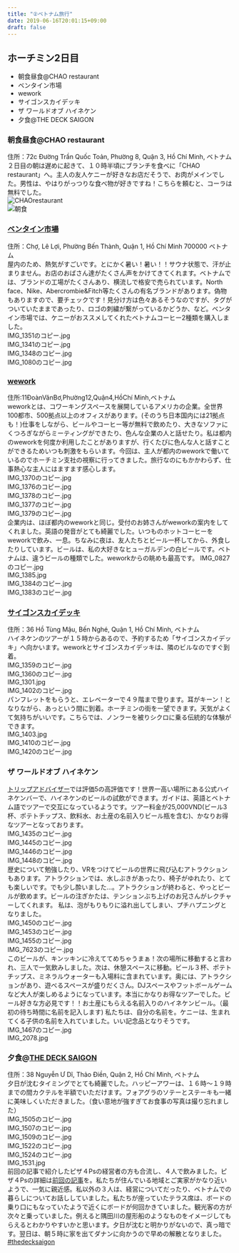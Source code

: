 ```yaml
---
title: "②ベトナム旅行"
date: 2019-06-16T20:01:15+09:00
draft: false
---
```


 
## ホーチミン2日目   
- 朝食昼食@CHAO restaurant   
- ベンタイン市場
- wework
- サイゴンスカイデッキ
- ザ ワールドオブ ハイネケン
- 夕食@THE DECK SAIGON    
### 朝食昼食@CHAO restaurant  
住所：72c Đường Trần Quốc Toản, Phường 8, Quận 3, Hồ Chí Minh, ベトナム   
２日目の朝は遅めに起きて、１０時半頃にブランチを食べに「CHAO restaurant」へ。主人の友人ケニーが好きなお店だそうで、お肉がメインでした。男性は、やはりがっつりな食べ物が好きですね！こちらを頼むと、コーラは無料でした。   
![CHAOrestaurant](/images/IMG_1332のコピー.jpg)   
![朝食](/images/IMG_1335のコピー.jpg)  

### [ベンタイン市場](http://www.chobenthanh.org.vn/)   
住所：Chợ, Lê Lợi, Phường Bến Thành, Quận 1, Hồ Chí Minh 700000 ベトナム    
屋内のため、熱気がすごいです。とにかく暑い！暑い！！サウナ状態で、汗が止まりません。お店のおばさん達がたくさん声をかけてきてくれます。ベトナムでは、ブランドの工場がたくさんあり、横流しで格安で売られています。North face、Nike、Abercrombie&Fitch等たくさんの有名ブランドがあります。偽物もありますので、要チェックです！見分け方は色々あるそうなのですが、タグがついていたままであったり、ロゴの刺繍が繋がっているかどうか、など。ベンタイン市場では、ケニーがおススメしてくれたベトナムコーヒー2種類を購入しました。   
IMG_1351のコピー.jpg     
IMG_1341のコピー.jpg     
IMG_1348のコピー.jpg       
IMG_1080のコピー.jpg     

### [wework](https://www.wework.com/ja-JP)   
住所:11ĐoànVănBơ,Phường12,Quận4,HồChí Minh,ベトナム   
weworkとは、コワーキングスペースを展開しているアメリカの企業。全世界100都市、500拠点以上のオフィスがあります。(そのうち日本国内には21拠点も！)仕事をしながら、ビールやコーヒー等が無料で飲めたり、大きなソファにくつろぎながらミーティングができたり、色んな企業の人と話せたり。私は都内のweworkを何度か利用したことがありますが、行くたびに色んな人と話すことができるためいつも刺激をもらいます。今回は、主人が都内のweworkで働いているのでホーチミン支社の視察に行ってきました。旅行なのにもかかわらず、仕事熱心な主人にはますます感心します。   
IMG_1370のコピー.jpg     
IMG_1376のコピー.jpg       
IMG_1378のコピー.jpg     
IMG_1377のコピー.jpg      
IMG_1379のコピー.jpg    
企業内は、ほぼ都内のweworkと同じ。受付のお姉さんがweworkの案内をしてくれました。英語の発音がとても綺麗でした。いつものホットコーヒーをweworkで飲み、一息。ちなみに夜は、友人たちとビール一杯してから、外食したりしています。ビールは、私の大好きなヒューガルデンの白ビールです。ベトナムは、違うビールの種類でした。weworkからの眺めも最高です。
IMG_0827のコピー.jpg    
IMG_1385.jpg   
IMG_1384のコピー.jpg   
IMG_1383のコピー.jpg   

### [サイゴンスカイデッキ](http://www.bitexcofinancialtower.com/?page_id=1420)   
住所：36 Hồ Tùng Mậu, Bến Nghé, Quận 1, Hồ Chí Minh, ベトナム   
ハイネケンのツアーが１５時からあるので、予約するため「サイゴンスカイデッキ」へ向かいます。weworkとサイゴンスカイデッキは、隣のビルなのですぐ到着。   
IMG_1359のコピー.jpg   
IMG_1360のコピー.jpg      
IMG_1301.jpg       
IMG_1402のコピー.jpg    
パンフレットをもらうと、エレベーターで４９階まで登ります。耳がキーン！となりながら、あっという間に到着。ホーチミンの街を一望できます。天気がよくて気持ちがいいです。こちらでは、ノンラーを被りシクロに乗る伝統的な体験ができます。     
IMG_1403.jpg    
IMG_1410のコピー.jpg       
IMG_1420のコピー.jpg    

### ザ ワールドオブ ハイネケン
[トリップアドバイザー](https://www.tripadvisor.jp/Attraction_Review-g293925-d13162287-Reviews-The_World_of_Heineken-Ho_Chi_Minh_City.html)では評価5の高評価です！世界一高い場所にある公式ハイネケンバーで、ハイネケンのビールの試飲ができます。ガイドは、英語とベトナム語でツアーで交互になっているようです。ツアー料金が25,000VND(ビール3杯、ポテトチップス、飲料水、お土産の名前入りビール瓶を含む)、かなりお得なツアーとなっております。   
IMG_1435のコピー.jpg     
IMG_1445のコピー.jpg      
IMG_1446のコピー.jpg   
IMG_1448のコピー.jpg      
歴史について勉強したり、VRをつけてビールの世界に飛び込むアトラクションもあります。アトラクションでは、水しぶきがあったり、椅子がゆれたり、とても楽しいです。でも少し酔いました…。アトラクションが終わると、やっとビールが飲めます。ビールの注ぎかたは、テンションぶち上げのお兄さんがレクチャーしてくれます。
私は、泡がもりもりに溢れ出してしまい、プチハプニングとなりました。   
IMG_1450のコピー.jpg    
IMG_1453のコピー.jpg     
IMG_1455のコピー.jpg      
IMG_7623のコピー.jpg       
このビールが、キンッキンに冷えててめちゃうまぁ！次の場所に移動すると言われ、三人で一気飲みしました。次は、休憩スペースに移動。ビール３杯、ポテトチップス、ミネラルウォーターも入場料に含まれています。奥には、アトラクションがあり、遊べるスペースが盛りだくさん。DJスペースやフットボールゲームなど大人が楽しめるようになっています。本当にかなりお得なツアーでした。ビール好きな方必見です！！お土産にもらえる名前入りのハイネケンビール。（最初の待ち時間に名前を記入します) 私たちは、自分の名前を。ケニーは、生まれてくる子供の名前を入れていました。いい記念品となりそうです。   
IMG_1467のコピー.jpg      
IMG_2078.jpg    

### 夕食@[THE DECK SAIGON](https://www.thedecksaigon.com/)   
住所：38 Nguyễn Ư Dĩ, Thảo Điền, Quận 2, Hồ Chí Minh, ベトナム      
夕日が沈むタイミングでとても綺麗でした。ハッピーアワーは、１６時〜１９時までの間カクテルを半額でいただけます。フォアグラのソテーとステーキも一緒に美味しくいただきました。（食い意地が強すぎてお食事の写真は撮り忘れました）     
IMG_1505のコピー.jpg      
IMG_1507のコピー.jpg       
IMG_1509のコピー.jpg      
IMG_1522のコピー.jpg       
IMG_1524のコピー.jpg       
IMG_1531.jpg      
前回の記事で紹介したピザ４Psの経営者の方も合流し、４人で飲みました。ピザ４Psの詳細は[前回の記事](★前回の記事のurlを貼る)を。私たちが住んでいる地域とご実家がかなり近いようで、一気に親近感。私以外の３人は、経営についてだったり、ベトナムでの暮らしについてお話ししていました。私たちが座っていたテラス席は、ボードの乗り口にもなっていたようで近くにボードが何回かきていました。観光客の方が次々と乗っていました。例えると隅田川の屋形船のようなものをイメージしてもらえるとわかりやすいかと思います。夕日が沈むと明かりがないので、真っ暗です。翌日は、朝５時に家を出てダナンに向かうので早めの解散となりました。
[#thedecksaigon](https://www.instagram.com/p/BymJAMjnGnL/?igshid=1my85uxvf6hz7)

